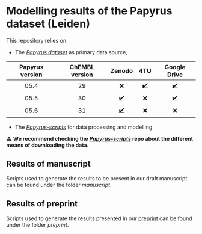 # Modelling results of the Papyrus dataset (Leiden)

This repository relies on:

 - The [*Papyrus dataset*](https://doi.org/10.26434/chemrxiv-2021-1rxhk) as primary data source,
   
| Papyrus version | ChEMBL version |                                Zenodo                                |                                                            4TU                                                            |                                                Google Drive                                                 |
|:---------------:|:--------------:|:--------------------------------------------------------------------:|:-------------------------------------------------------------------------------------------------------------------------:|:-----------------------------------------------------------------------------------------------------------:|
|      05.4       |       29       |                                 :x:                                  |                                 [:heavy_check_mark:](https://doi.org/10.4121/16896406.v2)                                 | [:heavy_check_mark:](https://drive.google.com/drive/folders/1Lhw5G6gu_nLzHQoGmnl02uhFsmOgEZ5a?usp=sharing)  | 
|      05.5       |       30       | [:heavy_check_mark:](https://zenodo.org/record/7019874#.Y2lECL3MKUk) |                                                            :x:                                                            | [:heavy_check_mark:](https://drive.google.com/drive/folders/1BrCx0lN1YVvjgXOOaJZHJ7DBrLqFAbWV?usp=sharing)  |
|      05.6       |       31       | [:heavy_check_mark:](https://zenodo.org/record/7377161#.Y5BvrHbMKUk) |                                                           :x:                                                             |                                                     :x:                                                     |

 - The [*Papyrus-scripts*](https://github.com/OlivierBeq/Papyrus-scripts) for data processing and modelling.

:warning: **We recommend checking the [*Papyrus-scripts*](https://github.com/OlivierBeq/Papyrus-scripts) repo about the different means of downloading the data.**

## Results of manuscript

Scripts used to generate the results to be present in our draft manuscript can be found under the folder *manuscript*.

## Results of preprint

Scripts used to generate the results presented in our [preprint](https://doi.org/10.26434/chemrxiv-2021-1rxhk) can be found under the folder *preprint*.